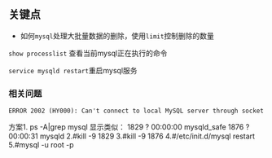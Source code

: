 ## 关键点
- 如何`mysql`处理大批量数据的删除，使用`limit`控制删除的数量

`show processlist` 查看当前mysql正在执行的命令

`service mysqld restart`重启mysql服务

### 相关问题
```
ERROR 2002 (HY000): Can't connect to local MySQL server through socket
```
方案1.
ps -A|grep mysql
显示类似：
1829 ?        00:00:00 mysqld_safe
1876 ?        00:00:31 mysqld
2.#kill -9 1829
3.#kill -9 1876
4.#/etc/init.d/mysql restart
5.#mysql -u root -p
